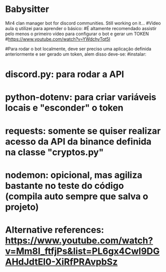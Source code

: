 # Babysitter
Mir4 clan manager bot for discord communities. Still working on it...
#Vídeo aula q utilizei para aprender o básico:
#É altamente recomendado assistir pelo menos o primeiro vídeo para configurar o bot e gerar um TOKEN
#https://www.youtube.com/watch?v=YWdchyTqt5I

#Para rodar o bot localmente, deve ser preciso uma aplicação definida anteriormente e ser gerado um token, alem disso deve-se:
#instalar:  
#           discord.py: para rodar a API
#           python-dotenv: para criar variáveis locais e "esconder" o token
#           requests: somente se quiser realizar acesso da API da binance definida na classe "cryptos.py"
#           nodemon: opicional, mas agiliza bastante no teste do código (compila auto sempre que salva o projeto)

# Alternative references: https://www.youtube.com/watch?v=Mm8I_ftfjPs&list=PL6gx4Cwl9DGAHdJdtEl0-XiRfPRAvpbSz
